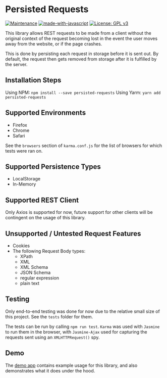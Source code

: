 # Persisted Requests

[![Maintenance](https://img.shields.io/badge/Maintained%3F-yes-green.svg)](https://GitHub.com/Naereen/StrapDown.js/graphs/commit-activity)
[![made-with-javascript](https://img.shields.io/badge/Made%20with-JavaScript-1f425f.svg)](https://www.javascript.com)
[![License: GPL v3](https://img.shields.io/badge/License-GPLv3-blue.svg)](https://github.com/tehtea/persisted-requests/blob/main/LICENSE)

This library allows REST requests to be made from a client without the original context of the request becoming lost in the event the user moves away from the website, or if the page crashes.

This is done by persisting each request in storage before it is sent out. By default, the request then gets removed from storage after it is fulfilled by the server.

## Installation Steps

Using NPM: `npm install --save persisted-requests`
Using Yarm: `yarn add persisted-requests`

## Supported Environments
- Firefox
- Chrome
- Safari

See the `browsers` section of `karma.conf.js` for the list of browsers for which tests were ran on.

## Supported Persistence Types
- LocalStorage
- In-Memory

## Supported REST Client
Only Axios is supported for now, future support for other clients will be contingent on the usage of this library.

## Unsupported / Untested Request Features
- Cookies
- The following Request Body types:
    - XPath
    - XML
    - XML Schema
    - JSON Schema
    - regular expression
    - plain text

## Testing
Only end-to-end testing was done for now due to the relative small size of this project. See the `tests` folder for them.

The tests can be run by calling `npm run test`. `Karma` was used with `Jasmine` to run
them in the browser, with `Jasmine-Ajax` used for capturing the requests sent using an `XMLHTTPRequest()` spy.

## Demo

The [demo app](tehtea.github.io/persisted-requests) contains example usage for this library, and also demonstrates what it does under the hood.